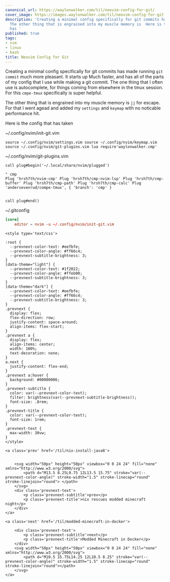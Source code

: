 ```yaml
---
canonical_url: https://waylonwalker.com/til/neovim-config-for-git/
cover_image: https://images.waylonwalker.com/til/neovim-config-for-git.png
description: 'Creating a minimal config specifically for git commits has made running
  The other thing that is engrained into my muscle memory is  Here is the config that
  has '
published: true
tags:
- vim
- linux
- bash
title: Neovim Config for Git
---
```


Creating a minimal config specifically for git commits has made running
`git commit` much more pleasant.  It starts up Much faster, and has all
of the parts of my config that I use while making a git commit.  The one thing that I often use is autocomplete, for things coming from elsewhere in the tmux session.  For this `cmpe-tmux` specifically is super helpful.

The other thing that is engrained into my muscle memory is `jj` for escape.  For that I went agead and added my `settings` and `keymap` with no noticable performance hit.

Here is the config that has taken


~/.config/nvim/init-git.vim

``` vim
source ~/.config/nvim/settings.vim source ~/.config/nvim/keymap.vim source ~/.config/nvim/git-plugins.vim lua require'waylonwalker.cmp'
```

~/.config/nvim/git-plugins.vim

``` vim
call plug#begin('~/.local/share/nvim/plugged')

" cmp
Plug 'hrsh7th/nvim-cmp' Plug 'hrsh7th/cmp-nvim-lsp' Plug 'hrsh7th/cmp-buffer' Plug 'hrsh7th/cmp-path' Plug 'hrsh7th/cmp-calc' Plug 'andersevenrud/compe-tmux', { 'branch': 'cmp' }


call plug#end()
```

~/.gitconfig

``` toml
[core]
    editor = nvim -u ~/.config/nvim/init-git.vim
```
<div class='prevnext'>

    <style type='text/css'>

    :root {
      --prevnext-color-text: #eefbfe;
      --prevnext-color-angle: #ff66c4;
      --prevnext-subtitle-brightness: 3;
    }
    [data-theme="light"] {
      --prevnext-color-text: #1f2022;
      --prevnext-color-angle: #ffeb00;
      --prevnext-subtitle-brightness: 3;
    }
    [data-theme="dark"] {
      --prevnext-color-text: #eefbfe;
      --prevnext-color-angle: #ff66c4;
      --prevnext-subtitle-brightness: 3;
    }
    .prevnext {
      display: flex;
      flex-direction: row;
      justify-content: space-around;
      align-items: flex-start;
    }
    .prevnext a {
      display: flex;
      align-items: center;
      width: 100%;
      text-decoration: none;
    }
    a.next {
      justify-content: flex-end;
    }
    .prevnext a:hover {
      background: #00000006;
    }
    .prevnext-subtitle {
      color: var(--prevnext-color-text);
      filter: brightness(var(--prevnext-subtitle-brightness));
      font-size: .8rem;
    }
    .prevnext-title {
      color: var(--prevnext-color-text);
      font-size: 1rem;
    }
    .prevnext-text {
      max-width: 30vw;
    }
    </style>
    
    <a class='prev' href='/til/nix-install-java8'>
    

        <svg width="50px" height="50px" viewbox="0 0 24 24" fill="none" xmlns="http://www.w3.org/2000/svg">
            <path d="M13.5 8.25L9.75 12L13.5 15.75" stroke="var(--prevnext-color-angle)" stroke-width="1.5" stroke-linecap="round" stroke-linejoin="round"> </path>
        </svg>
        <div class='prevnext-text'>
            <p class='prevnext-subtitle'>prev</p>
            <p class='prevnext-title'>nix rescues modded minecraft night</p>
        </div>
    </a>
    
    <a class='next' href='/til/modded-minecraft-in-docker'>
    
        <div class='prevnext-text'>
            <p class='prevnext-subtitle'>next</p>
            <p class='prevnext-title'>Modded Minecraft in Docker</p>
        </div>
        <svg width="50px" height="50px" viewbox="0 0 24 24" fill="none" xmlns="http://www.w3.org/2000/svg">
            <path d="M10.5 15.75L14.25 12L10.5 8.25" stroke="var(--prevnext-color-angle)" stroke-width="1.5" stroke-linecap="round" stroke-linejoin="round"></path>
        </svg>
    </a>
  </div>